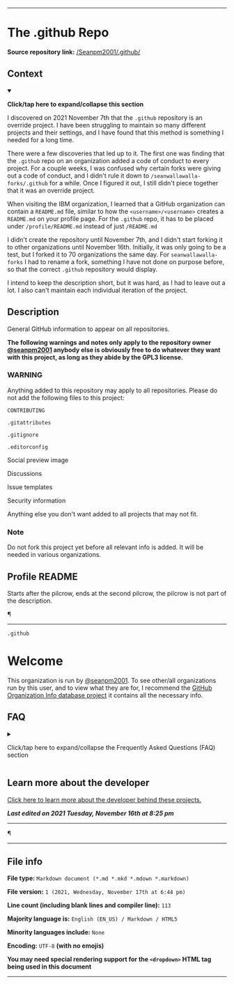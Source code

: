 
***

# The .github Repo

**Source repository link:** [/Seanpm2001/.github/](https://github.com/seanpm2001/.github/)

## Context

<details open><summary><p><b>Click/tap here to expand/collapse this section</b></p></summary>

I discovered on 2021 November 7th that the `.github` repository is an override project. I have been struggling to maintain so many different projects and their settings, and I have found that this method is something I needed for a long time.

There were a few discoveries that led up to it. The first one was finding that the `.github` repo on an organization added a code of conduct to every project. For a couple weeks, I was confused why certain forks were giving out a code of conduct, and I didn't rule it down to `/seanwallawalla-forks/.github` for a while. Once I figured it out, I still didn't piece together that it was an override project.

When visiting the IBM organization, I learned that a GitHub organization can contain a `README.md` file, similar to how the `<username>/<username>` creates a `README.md` on your profile page. For the `.github` repo, it has to be placed under `/profile/README.md` instead of just `/README.md`

I didn't create the repository until November 7th, and I didn't start forking it to other organizations until November 16th. Initially, it was only going to be a test, but I forked it to 70 organizations the same day. For `seanwallawalla-forks` I had to rename a fork, something I have not done on purpose before, so that the correct `.github` repository would display.

I intend to keep the description short, but it was hard, as I had to leave out a lot. I also can't maintain each individual iteration of the project.

</details>

## Description

General GitHub information to appear on all repositories.

**The following warnings and notes only apply to the repository owner [@seanpm2001](https://github.com/seanpm2001/) anybody else is obviously free to do whatever they want with this project, as long as they abide by the GPL3 license.**

### WARNING

Anything added to this repository may apply to all repositories. Please do not add the following files to this project:

`CONTRIBUTING`

`.gitattributes`

`.gitignore`

`.editorconfig`

Social preview image

Discussions

Issue templates

Security information

Anything else you don't want added to all projects that may not fit.

### Note

Do not fork this project yet before all relevant info is added. It will be needed in various organizations.

## Profile README

Starts after the pilcrow, ends at the second pilcrow, the pilcrow is not part of the description.

¶
***

`.github`

# Welcome

This organization is run by [@seanpm2001](https://github.com/seanpm2001/). To see other/all organizations run by this user, and to view what they are for, I recommend the [GitHub Organization Info database project](https://github.com/seanpm2001/GitHub_Organization_Info) it contains all the necessary info.

## FAQ

<details><summary><p>Click/tap here to expand/collapse the Frequently Asked Questions (FAQ) section</p></summary>

### Why are there so many forks?

I fork projects here as a way to mirror them easily. Cloning is not the best practice, and forking them puts them up in their latest state. I still need a way to automate fork updates.

Some projects are forked here because they are related to the subject. For example in language organizations, any project of mine that contains Python source code will be forked to the Python language collection, [@seanpm2001-python](https://github.com/seanpm2001-Python/)

### Why do you have so many organizations?

I manage over a thousand projects, and I feel that organizations are a good way to display their content, and to give them a home. I have organizations for every language I use, every project I have, and also most sub-projects.

</details>

## Learn more about the developer

[Click here to learn more about the developer behind these projects.](https://github.com/seanpm2001/seanpm2001/)

***Last edited on 2021 Tuesday, November 16th at 8:25 pm***

***
¶

***

## File info

**File type:** `Markdown document (*.md *.mkd *.mdown *.markdown)`

**File version:** `1 (2021, Wednesday, November 17th at 6:44 pm)`

**Line count (including blank lines and compiler line):** `113`

**Majority language is:** `English (EN_US) / Markdown / HTML5 ` 

**Minority languages include:** `None`

**Encoding:** `UTF-8` **(with no emojis)**

**You may need special rendering support for the `<dropdown>` HTML tag being used in this document**

***

